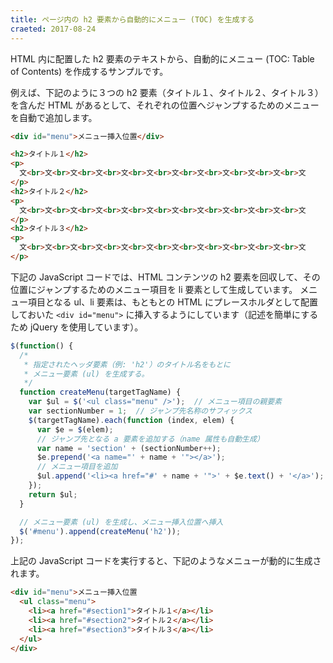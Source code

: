 ```yaml
---
title: ページ内の h2 要素から自動的にメニュー (TOC) を生成する
craeted: 2017-08-24
---
```


HTML 内に配置した h2 要素のテキストから、自動的にメニュー (TOC: Table of Contents) を作成するサンプルです。

例えば、下記のように３つの h2 要素（タイトル１、タイトル２、タイトル３）を含んだ HTML があるとして、それぞれの位置へジャンプするためのメニューを自動で追加します。

~~~ html
<div id="menu">メニュー挿入位置</div>

<h2>タイトル１</h2>
<p>
  文<br>文<br>文<br>文<br>文<br>文<br>文<br>文<br>文<br>文<br>文<br>文
</p>
<h2>タイトル２</h2>
<p>
  文<br>文<br>文<br>文<br>文<br>文<br>文<br>文<br>文<br>文<br>文<br>文
</p>
<h2>タイトル３</h2>
<p>
  文<br>文<br>文<br>文<br>文<br>文<br>文<br>文<br>文<br>文<br>文<br>文
</p>
~~~

下記の JavaScript コードでは、HTML コンテンツの h2 要素を回収して、その位置にジャンプするためのメニュー項目を li 要素として生成しています。
メニュー項目となる ul、li 要素は、もともとの HTML にプレースホルダとして配置しておいた `<div id="menu">` に挿入するようにしています（記述を簡単にするため jQuery を使用しています）。

~~~ js
$(function() {
  /*
   * 指定されたヘッダ要素（例: 'h2'）のタイトル名をもとに
   * メニュー要素 (ul) を生成する。
   */
  function createMenu(targetTagName) {
    var $ul = $('<ul class="menu" />');  // メニュー項目の親要素
    var sectionNumber = 1;  // ジャンプ先名称のサフィックス
    $(targetTagName).each(function (index, elem) {
      var $e = $(elem);
      // ジャンプ先となる a 要素を追加する（name 属性も自動生成）
      var name = 'section' + (sectionNumber++);
      $e.prepend('<a name="' + name + '"></a>');
      // メニュー項目を追加
      $ul.append('<li><a href="#' + name + '">' + $e.text() + '</a>');
    });
    return $ul;
  }

  // メニュー要素 (ul) を生成し、メニュー挿入位置へ挿入
  $('#menu').append(createMenu('h2'));
});
~~~

上記の JavaScript コードを実行すると、下記のようなメニューが動的に生成されます。

~~~ html
<div id="menu">メニュー挿入位置
  <ul class="menu">
    <li><a href="#section1">タイトル１</a></li>
    <li><a href="#section2">タイトル２</a></li>
    <li><a href="#section3">タイトル３</a></li>
  </ul>
</div>
~~~

